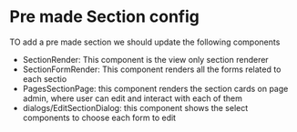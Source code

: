 # Pre made Section config

TO add a pre made section we should update the following components

- SectionRender: This component is the view only section renderer
- SectionFormRender: This component renders all the forms related to each sectio
- PagesSectionPage: this component renders the section cards on page admin, where user can edit and interact with each of them
- dialogs/EditSectionDialog: this component shows the select components to choose each form to edit
